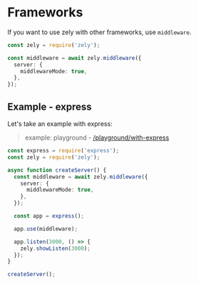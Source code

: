 # Frameworks

If you want to use zely with other frameworks, use `middleware`.

```ts {4,5,6}
const zely = require('zely');

const middleware = await zely.middleware({
  server: {
    middlewareMode: true,
  },
});
```

## Example - express

Let's take an example with express:

> example: playground - [/playground/with-express](https://github.com/zely-js/core/tree/main/playground/with-express)

```ts
const express = require('express');
const zely = require('zely');

async function createServer() {
  const middleware = await zely.middleware({
    server: {
      middlewareMode: true,
    },
  });

  const app = express();

  app.use(middleware);

  app.listen(3000, () => {
    zely.showListen(3000);
  });
}

createServer();
```
